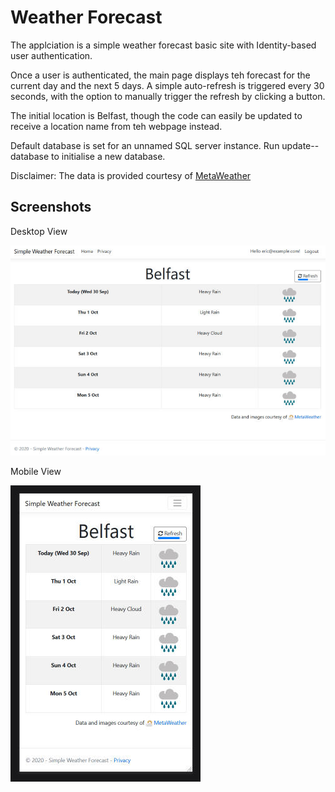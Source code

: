 # Weather Forecast

The applciation is a simple weather forecast  basic site with Identity-based user authentication.

Once a user is authenticated, the main page displays teh forecast for the current day and the next 5 days. A simple auto-refresh is triggered every 30 seconds, with the option to manually trigger the refresh by clicking a button.

The initial location is Belfast,  though the code can easily be updated to receive a location name from teh webpage instead.

Default database is set for an unnamed SQL server instance. Run update--database to initialise a new database.

Disclaimer: The data is provided courtesy of [MetaWeather](https://www.metaweather.com/)

## Screenshots
Desktop View

![Desktop View](/doc/Desktop%20View.jpg?raw=true "Desktop View")

Mobile View

![Mobile View](/doc/Mobile%20View.jpg?raw=true "Mobile View")
